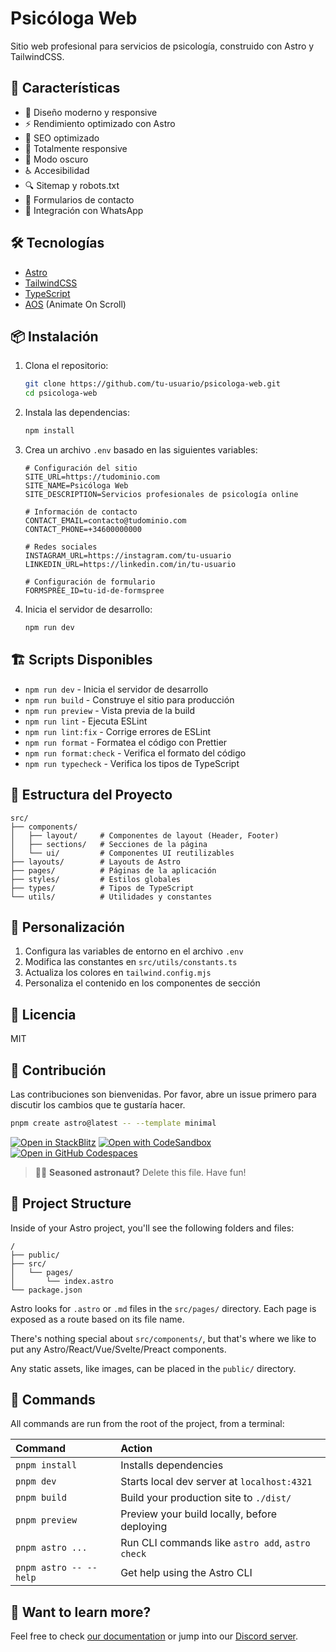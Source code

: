 # Psicóloga Web

Sitio web profesional para servicios de psicología, construido con Astro y TailwindCSS.

## 🚀 Características

- 🎨 Diseño moderno y responsive
- ⚡ Rendimiento optimizado con Astro
- 🎯 SEO optimizado
- 📱 Totalmente responsive
- 🌙 Modo oscuro
- ♿ Accesibilidad
- 🔍 Sitemap y robots.txt
- 📝 Formularios de contacto
- 💬 Integración con WhatsApp

## 🛠️ Tecnologías

- [Astro](https://astro.build)
- [TailwindCSS](https://tailwindcss.com)
- [TypeScript](https://www.typescriptlang.org)
- [AOS](https://michalsnik.github.io/aos/) (Animate On Scroll)

## 📦 Instalación

1. Clona el repositorio:
   ```bash
   git clone https://github.com/tu-usuario/psicologa-web.git
   cd psicologa-web
   ```

2. Instala las dependencias:
   ```bash
   npm install
   ```

3. Crea un archivo `.env` basado en las siguientes variables:
   ```env
   # Configuración del sitio
   SITE_URL=https://tudominio.com
   SITE_NAME=Psicóloga Web
   SITE_DESCRIPTION=Servicios profesionales de psicología online

   # Información de contacto
   CONTACT_EMAIL=contacto@tudominio.com
   CONTACT_PHONE=+34600000000

   # Redes sociales
   INSTAGRAM_URL=https://instagram.com/tu-usuario
   LINKEDIN_URL=https://linkedin.com/in/tu-usuario

   # Configuración de formulario
   FORMSPREE_ID=tu-id-de-formspree
   ```

4. Inicia el servidor de desarrollo:
   ```bash
   npm run dev
   ```

## 🏗️ Scripts Disponibles

- `npm run dev` - Inicia el servidor de desarrollo
- `npm run build` - Construye el sitio para producción
- `npm run preview` - Vista previa de la build
- `npm run lint` - Ejecuta ESLint
- `npm run lint:fix` - Corrige errores de ESLint
- `npm run format` - Formatea el código con Prettier
- `npm run format:check` - Verifica el formato del código
- `npm run typecheck` - Verifica los tipos de TypeScript

## 📁 Estructura del Proyecto

```
src/
├── components/
│   ├── layout/     # Componentes de layout (Header, Footer)
│   ├── sections/   # Secciones de la página
│   └── ui/         # Componentes UI reutilizables
├── layouts/        # Layouts de Astro
├── pages/          # Páginas de la aplicación
├── styles/         # Estilos globales
├── types/          # Tipos de TypeScript
└── utils/          # Utilidades y constantes
```

## 🎨 Personalización

1. Configura las variables de entorno en el archivo `.env`
2. Modifica las constantes en `src/utils/constants.ts`
3. Actualiza los colores en `tailwind.config.mjs`
4. Personaliza el contenido en los componentes de sección

## 📝 Licencia

MIT

## 👥 Contribución

Las contribuciones son bienvenidas. Por favor, abre un issue primero para discutir los cambios que te gustaría hacer.

```sh
pnpm create astro@latest -- --template minimal
```

[![Open in StackBlitz](https://developer.stackblitz.com/img/open_in_stackblitz.svg)](https://stackblitz.com/github/withastro/astro/tree/latest/examples/minimal)
[![Open with CodeSandbox](https://assets.codesandbox.io/github/button-edit-lime.svg)](https://codesandbox.io/p/sandbox/github/withastro/astro/tree/latest/examples/minimal)
[![Open in GitHub Codespaces](https://github.com/codespaces/badge.svg)](https://codespaces.new/withastro/astro?devcontainer_path=.devcontainer/minimal/devcontainer.json)

> 🧑‍🚀 **Seasoned astronaut?** Delete this file. Have fun!

## 🚀 Project Structure

Inside of your Astro project, you'll see the following folders and files:

```text
/
├── public/
├── src/
│   └── pages/
│       └── index.astro
└── package.json
```

Astro looks for `.astro` or `.md` files in the `src/pages/` directory. Each page is exposed as a route based on its file name.

There's nothing special about `src/components/`, but that's where we like to put any Astro/React/Vue/Svelte/Preact components.

Any static assets, like images, can be placed in the `public/` directory.

## 🧞 Commands

All commands are run from the root of the project, from a terminal:

| Command                   | Action                                           |
| :------------------------ | :----------------------------------------------- |
| `pnpm install`             | Installs dependencies                            |
| `pnpm dev`             | Starts local dev server at `localhost:4321`      |
| `pnpm build`           | Build your production site to `./dist/`          |
| `pnpm preview`         | Preview your build locally, before deploying     |
| `pnpm astro ...`       | Run CLI commands like `astro add`, `astro check` |
| `pnpm astro -- --help` | Get help using the Astro CLI                     |

## 👀 Want to learn more?

Feel free to check [our documentation](https://docs.astro.build) or jump into our [Discord server](https://astro.build/chat).
